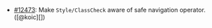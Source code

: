 * [#12473](https://github.com/rubocop/rubocop/issues/12473): Make `Style/ClassCheck` aware of safe navigation operator. ([@koic][])

